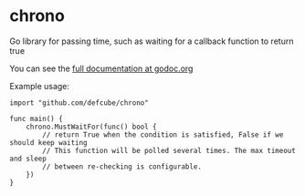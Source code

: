 # chrono
Go library for passing time, such as waiting for a callback function to return true

You can see the [full documentation at godoc.org](https://godoc.org/github.com/defcube/chrono)

Example usage:

```
import "github.com/defcube/chrono"

func main() {
    chrono.MustWaitFor(func() bool {
        // return True when the condition is satisfied, False if we should keep waiting
        // This function will be polled several times. The max timeout and sleep
        // between re-checking is configurable.
    })
}
```

